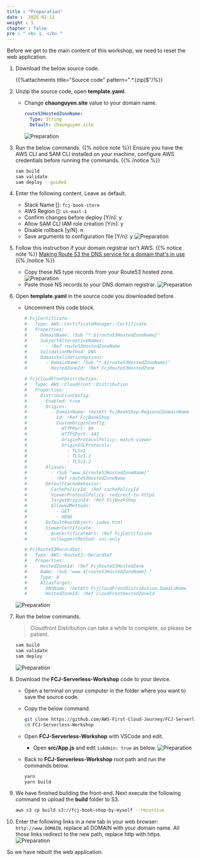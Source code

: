 ```yaml
---
title : "Preparation"
date :  2025-02-11
weight : 1 
chapter : false
pre : " <b> 1. </b> "
---
```

Before we get to the main content of this workshop, we need to reset the web application.

1. Download the below source code.

    {{%attachments title="Source code" pattern=".*\.(zip)$"/%}}

2. Unzip the source code, open **template.yaml**.
    - Change **chaunguyen.site** value to your domain name.

      ```yaml
      route53HostedZoneName:
        Type: String
        Default: chaunguyen.site
      ```

      ![Preparation](/images/temp/1/89.png?width=90pc)
3. Run the below commands.
{{% notice note %}}
Ensure you have the AWS CLI and SAM CLI installed on your machine, configure AWS credentials before running the commands.
{{% /notice %}}

    ```bash
    sam build
    sam validate
    sam deploy --guided
    ```

4. Enter the following content. Leave as default.
    - Stack Name []: `fcj-book-store`
    - AWS Region []: `us-east-1`
    - Confirm changes before deploy [Y/n]: y
    - Allow SAM CLI IAM role creation [Y/n]: y
    - Disable rollback [y/N]: n
    - Save arguments to configuration file [Y/n]: y
      ![Preparation](/images/temp/1/1.png?width=90pc)

5. Follow this instruction if your domain registrar isn't AWS.
  {{% notice note %}}
  [Making Route 53 the DNS service for a domain that's in use](https://docs.aws.amazon.com/Route53/latest/DeveloperGuide/migrate-dns-domain-in-use.html)
  {{% /notice %}}
      - Copy these NS type records from your Route53 hosted zone.
        ![Preparation](/images/temp/1/4.png?width=90pc)
      - Paste those NS records to your DNS domain registrar.
        ![Preparation](/images/temp/1/5.png?width=90pc)

6. Open **template.yaml** in the source code you downloaded before.
    - Uncomment this code block.

      ```yaml
      # FcjCertificate:
      #   Type: AWS::CertificateManager::Certificate
      #   Properties:
      #     DomainName: !Sub "*.${route53HostedZoneName}"
      #     SubjectAlternativeNames:
      #       - !Ref route53HostedZoneName
      #     ValidationMethod: DNS
      #     DomainValidationOptions:
      #       - DomainName: !Sub "*.${route53HostedZoneName}"
      #         HostedZoneId: !Ref FcjRoute53HostedZone

      # FcjCloudFrontDistribution:
      #   Type: AWS::CloudFront::Distribution
      #   Properties:
      #     DistributionConfig:
      #       Enabled: true
      #       Origins:
      #         - DomainName: !GetAtt FcjBookShop.RegionalDomainName
      #           Id: !Ref FcjBookShop
      #           CustomOriginConfig:
      #             HTTPPort: 80
      #             HTTPSPort: 443
      #             OriginProtocolPolicy: match-viewer
      #             OriginSSLProtocols:
      #               - TLSv1
      #               - TLSv1.1
      #               - TLSv1.2
      #       Aliases:
      #         - !Sub "www.${route53HostedZoneName}"
      #         - !Ref route53HostedZoneName
      #       DefaultCacheBehavior:
      #         CachePolicyId: !Ref cachePolicyId
      #         ViewerProtocolPolicy: redirect-to-https
      #         TargetOriginId: !Ref FcjBookShop
      #         AllowedMethods:
      #           - GET
      #           - HEAD
      #       DefaultRootObject: index.html
      #       ViewerCertificate:
      #         AcmCertificateArn: !Ref FcjCertificate
      #         SslSupportMethod: sni-only

      # FcjRoute53RecordSet:
      #   Type: AWS::Route53::RecordSet
      #   Properties:
      #     HostedZoneId: !Ref FcjRoute53HostedZone
      #     Name: !Sub "www.${route53HostedZoneName}."
      #     Type: A
      #     AliasTarget:
      #       DNSName: !GetAtt FcjCloudFrontDistribution.DomainName
      #       HostedZoneId: !Ref cloudFrontHostedZoneId
      ```

    ![Preparation](/images/temp/1/6.png?width=90pc)

7. Run the below commands.
    > Cloudfront Distribution can take a while to complete, so please be patient.

    ```bash
    sam build
    sam validate
    sam deploy
    ```

    ![Preparation](/images/temp/1/7.png?width=90pc)

8. Download the **FCJ-Serverless-Workshop** code to your device.
    - Open a terminal on your computer in the folder where you want to save the source code.
    - Copy the below command.

      ```bash
      git clone https://github.com/AWS-First-Cloud-Journey/FCJ-Serverless-Workshop.git
      cd FCJ-Serverless-Workshop
      ```

    - Open **FCJ-Serverless-Workshop** with VSCode and edit.
      - Open **src/App.js** and edit ``isAdmin: true`` as below.
        ![Preparation](/images/temp/1/64.png?width=90pc)

    - Back to **FCJ-Serverless-Workshop** root path and run the commands below.

      ```bash
      yarn
      yarn build
      ```

9. We have finished building the front-end. Next execute the following command to upload the **build** folder to S3.

    ```bash
    aws s3 cp build s3://fcj-book-shop-by-myself --recursive
    ```

10. Enter the following links in a new tab in your web browser: ``http://www.DOMAIN``, replace all DOMAIN with your domain name. All those links redirect to the new path, replace http with https.
    ![Preparation](/images/temp/1/8.png?width=90pc)

So we have rebuilt the web application.
